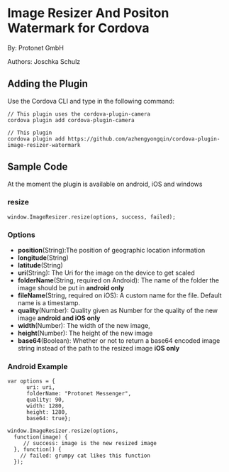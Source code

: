 # Image Resizer And Positon Watermark for Cordova #
By: Protonet GmbH

Authors: Joschka Schulz

## Adding the Plugin ##

Use the Cordova CLI and type in the following command:

```
// This plugin uses the cordova-plugin-camera
cordova plugin add cordova-plugin-camera

// This plugin
cordova plugin add https://github.com/azhengyongqin/cordova-plugin-image-resizer-watermark
```

## Sample Code

At the moment the plugin is available on android, iOS and windows

### resize

    window.ImageResizer.resize(options, success, failed);
    
### Options
  - **position**(String):The position of geographic location information
  - **longitude**(String)
  - **latitude**(String)
  - **uri**(String): The Uri for the image on the device to get scaled
  - **folderName**(String, required on Android): The name of the folder the image should be put in **android only**
  - **fileName**(String, required on iOS): A custom name for the file. Default name is a timestamp.
  - **quality**(Number): Quality given as Number for the quality of the new image **android and iOS only**
  - **width**(Number): The width of the new image,
  - **height**(Number): The height of the new image
  - **base64**(Boolean): Whether or not to return a base64 encoded image string instead of the path to the resized image **iOS only**

### Android Example
    var options = {
          uri: uri,
          folderName: "Protonet Messenger",
          quality: 90,
          width: 1280,
          height: 1280,
          base64: true};

    window.ImageResizer.resize(options,
      function(image) {
         // success: image is the new resized image
      }, function() {
        // failed: grumpy cat likes this function
      });
